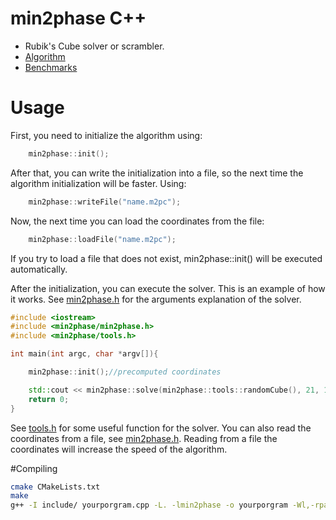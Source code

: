 # min2phase C++
- Rubik's Cube solver or scrambler.
- [Algorithm](Algorithm.md)
- [Benchmarks](Benchmarks.md)

# Usage

First, you need to initialize the algorithm using:
```C++
    min2phase::init();
```
After that, you can write the initialization into a file, so the next time the algorithm initialization will be faster. Using:
```C++
    min2phase::writeFile("name.m2pc");
```
Now, the next time you can load the coordinates from the file:
```C++
    min2phase::loadFile("name.m2pc");
```
If you try to load a file that does not exist, min2phase::init() will be executed automatically.

After the initialization, you can execute the solver. This is an example of how it works.
See [min2phase.h](include/min2phase/min2phase.h) for the arguments explanation of the solver.

```C++
#include <iostream>
#include <min2phase/min2phase.h>
#include <min2phase/tools.h>

int main(int argc, char *argv[]){

    min2phase::init();//precomputed coordinates

    std::cout << min2phase::solve(min2phase::tools::randomCube(), 21, 1000000, 0, min2phase::APPEND_LENGTH | min2phase::USE_SEPARATOR, nullptr);
    return 0;
}
```
See [tools.h](include/min2phase/tools.h) for some useful function for the solver.
You can also read the coordinates from a file, see [min2phase.h](include/min2phase/min2phase.h). Reading from a file the coordinates will increase the speed of the algorithm.


#Compiling

```bash
cmake CMakeLists.txt
make
g++ -I include/ yourporgram.cpp -L. -lmin2phase -o yourporgram -Wl,-rpath,.
```